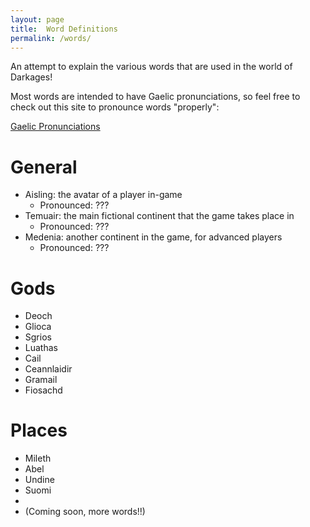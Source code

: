 ```yaml
---
layout: page
title:  Word Definitions
permalink: /words/
---
```


An attempt to explain the various words that are used in the world of Darkages!

Most words are intended to have Gaelic pronunciations, so feel free to check out this site to pronounce words "properly":

[Gaelic Pronunciations](https://learngaelic.scot/dictionary/index.jsp?abairt=cail&slang=both&wholeword=false)


# General
- Aisling: the avatar of a player in-game
  - Pronounced: ???
- Temuair: the main fictional continent that the game takes place in
  - Pronounced: ???
- Medenia: another continent in the game, for advanced players
  - Pronounced: ???


# Gods
- Deoch
- Glioca
- Sgrios
- Luathas
- Cail
- Ceannlaidir
- Gramail
- Fiosachd




# Places
- Mileth
- Abel
- Undine
- Suomi
- 
- (Coming soon, more words!!)